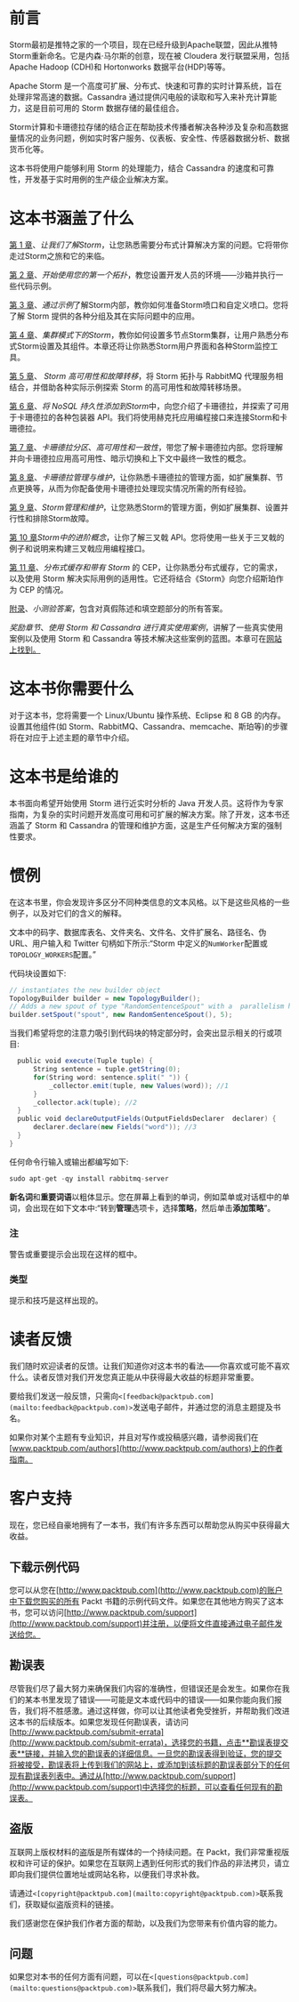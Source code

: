 # 前言

Storm最初是推特之家的一个项目，现在已经升级到Apache联盟，因此从推特Storm重新命名。它是内森·马尔斯的创意，现在被 Cloudera 发行联盟采用，包括 Apache Hadoop (CDH)和 Hortonworks 数据平台(HDP)等等。

Apache Storm 是一个高度可扩展、分布式、快速和可靠的实时计算系统，旨在处理非常高速的数据。Cassandra 通过提供闪电般的读取和写入来补充计算能力，这是目前可用的 Storm 数据存储的最佳组合。

Storm计算和卡珊德拉存储的结合正在帮助技术传播者解决各种涉及复杂和高数据量情况的业务问题，例如实时客户服务、仪表板、安全性、传感器数据分析、数据货币化等。

这本书将使用户能够利用 Storm 的处理能力，结合 Cassandra 的速度和可靠性，开发基于实时用例的生产级企业解决方案。

# 这本书涵盖了什么

[第 1 章](01.html#page "Chapter 1. Let's Understand Storm")、*让我们了解Storm*，让您熟悉需要分布式计算解决方案的问题。它将带你走过Storm之旅和它的来临。

[第 2 章](02.html#page "Chapter 2. Getting Started with Your First Topology")、*开始使用您的第一个拓扑*，教您设置开发人员的环境——沙箱并执行一些代码示例。

[第 3 章](03.html#page "Chapter 3. Understanding Storm Internals by Examples")、*通过示例*了解Storm内部，教你如何准备Storm喷口和自定义喷口。您将了解 Storm 提供的各种分组及其在实际问题中的应用。

[第 4 章](04.html#page "Chapter 4. Storm in a Clustered Mode")、*集群模式下的Storm*，教你如何设置多节点Storm集群，让用户熟悉分布式Storm设置及其组件。本章还将让你熟悉Storm用户界面和各种Storm监控工具。

[第 5 章](05.html#page "Chapter 5. Storm High Availability and Failover")、 *Storm 高可用性和故障转移*，将 Storm 拓扑与 RabbitMQ 代理服务相结合，并借助各种实际示例探索 Storm 的高可用性和故障转移场景。

[第 6 章](06.html#page "Chapter 6. Adding NoSQL Persistence to Storm")、*将 NoSQL 持久性添加到Storm*中，向您介绍了卡珊德拉，并探索了可用于卡珊德拉的各种包装器 API。我们将使用赫克托应用编程接口来连接Storm和卡珊德拉。

[第 7 章](07.html#page "Chapter 7. Cassandra Partitioning, High Availability, and Consistency")、*卡珊德拉分区*、*高可用性和一致性*，带您了解卡珊德拉内部。您将理解并向卡珊德拉应用高可用性、暗示切换和上下文中最终一致性的概念。

[第 8 章](08.html#page "Chapter 8. Cassandra Management and Maintenance")、*卡珊德拉管理与维护*，让你熟悉卡珊德拉的管理方面，如扩展集群、节点更换等，从而为你配备使用卡珊德拉处理现实情况所需的所有经验。

[第 9 章](09.html#page "Chapter 9. Storm Management and Maintenance")、*Storm管理和维护*，让您熟悉Storm的管理方面，例如扩展集群、设置并行性和排除Storm故障。

[第 10 章](10.html#page "Chapter 10. Advance Concepts in Storm")*Storm中的进阶概念*，让你了解三叉戟 API。您将使用一些关于三叉戟的例子和说明来构建三叉戟应用编程接口。

[第 11 章](11.html#page "Chapter 11. Distributed Cache and CEP with Storm")、*分布式缓存和带有 Storm* 的 CEP，让你熟悉分布式缓存，它的需求，以及使用 Storm 解决实际用例的适用性。它还将结合《Storm》向您介绍斯珀作为 CEP 的情况。

[附录](12.html#page "Appendix A. Quiz Answers")、*小测验答案*，包含对真假陈述和填空题部分的所有答案。

*奖励章节*、*使用 Storm 和 Cassandra 进行真实使用案例*，讲解了一些真实使用案例以及使用 Storm 和 Cassandra 等技术解决这些案例的蓝图。本章可在[网站上找到。](https://www.packtpub.com/sites/default/files/downloads/Bonus_Chapter.pdf)

# 这本书你需要什么

对于这本书，您将需要一个 Linux/Ubuntu 操作系统、Eclipse 和 8 GB 的内存。设置其他组件(如 Storm、RabbitMQ、Cassandra、memcache、斯珀等)的步骤将在对应于上述主题的章节中介绍。

# 这本书是给谁的

本书面向希望开始使用 Storm 进行近实时分析的 Java 开发人员。这将作为专家指南，为复杂的实时问题开发高度可用和可扩展的解决方案。除了开发，这本书还涵盖了 Storm 和 Cassandra 的管理和维护方面，这是生产任何解决方案的强制性要求。

# 惯例

在这本书里，你会发现许多区分不同种类信息的文本风格。以下是这些风格的一些例子，以及对它们的含义的解释。

文本中的码字、数据库表名、文件夹名、文件名、文件扩展名、路径名、伪 URL、用户输入和 Twitter 句柄如下所示:“Storm 中定义的`NumWorker`配置或`TOPOLOGY_WORKERS`配置。”

代码块设置如下:

```scala
// instantiates the new builder object
TopologyBuilder builder = new TopologyBuilder();
// Adds a new spout of type "RandomSentenceSpout" with a  parallelism hint of 5
builder.setSpout("spout", new RandomSentenceSpout(), 5);
```

当我们希望将您的注意力吸引到代码块的特定部分时，会突出显示相关的行或项目:

```scala
  public void execute(Tuple tuple) {
      String sentence = tuple.getString(0);
      for(String word: sentence.split(" ")) {
          _collector.emit(tuple, new Values(word)); //1
      }
      _collector.ack(tuple); //2
  }
  public void declareOutputFields(OutputFieldsDeclarer  declarer) {
      declarer.declare(new Fields("word")); //3
  }
}
```

任何命令行输入或输出都编写如下:

```scala
sudo apt-get -qy install rabbitmq-server

```

**新名词**和**重要词语**以粗体显示。您在屏幕上看到的单词，例如菜单或对话框中的单词，会出现在如下文本中:“转到**管理**选项卡，选择**策略**，然后单击**添加策略**”。

### 注

警告或重要提示会出现在这样的框中。

### 类型

提示和技巧是这样出现的。

# 读者反馈

我们随时欢迎读者的反馈。让我们知道你对这本书的看法——你喜欢或可能不喜欢什么。读者反馈对我们开发您真正能从中获得最大收益的标题非常重要。

要给我们发送一般反馈，只需向`<[feedback@packtpub.com](mailto:feedback@packtpub.com)>`发送电子邮件，并通过您的消息主题提及书名。

如果你对某个主题有专业知识，并且对写作或投稿感兴趣，请参阅我们在[www.packtpub.com/authors](http://www.packtpub.com/authors)上的作者指南。

# 客户支持

现在，您已经自豪地拥有了一本书，我们有许多东西可以帮助您从购买中获得最大收益。

## 下载示例代码

您可以从您在[http://www.packtpub.com](http://www.packtpub.com)的账户中下载您购买的所有 Packt 书籍的示例代码文件。如果您在其他地方购买了这本书，您可以访问[http://www.packtpub.com/support](http://www.packtpub.com/support)并注册，以便将文件直接通过电子邮件发送给您。

## 勘误表

尽管我们尽了最大努力来确保我们内容的准确性，但错误还是会发生。如果你在我们的某本书里发现了错误——可能是文本或代码中的错误——如果你能向我们报告，我们将不胜感激。通过这样做，你可以让其他读者免受挫折，并帮助我们改进这本书的后续版本。如果您发现任何勘误表，请访问[http://www.packtpub.com/submit-errata](http://www.packtpub.com/submit-errata)，选择您的书籍，点击**勘误表提交表**链接，并输入您的勘误表的详细信息。一旦您的勘误表得到验证，您的提交将被接受，勘误表将上传到我们的网站上，或添加到该标题的勘误表部分下的任何现有勘误表列表中。通过从[http://www.packtpub.com/support](http://www.packtpub.com/support)中选择您的标题，可以查看任何现有的勘误表。

## 盗版

互联网上版权材料的盗版是所有媒体的一个持续问题。在 Packt，我们非常重视版权和许可证的保护。如果您在互联网上遇到任何形式的我们作品的非法拷贝，请立即向我们提供位置地址或网站名称，以便我们寻求补救。

请通过`<[copyright@packtpub.com](mailto:copyright@packtpub.com)>`联系我们，获取疑似盗版资料的链接。

我们感谢您在保护我们作者方面的帮助，以及我们为您带来有价值内容的能力。

## 问题

如果您对本书的任何方面有问题，可以在`<[questions@packtpub.com](mailto:questions@packtpub.com)>`联系我们，我们将尽最大努力解决。